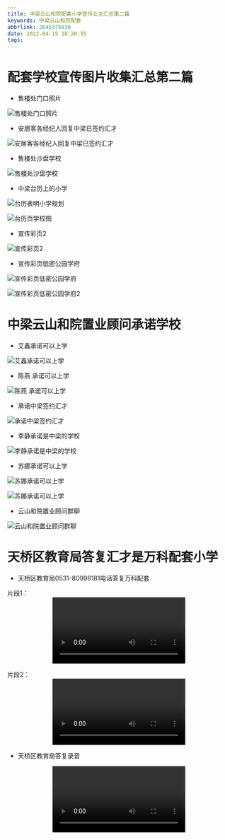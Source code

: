 ```yaml
---
title: 中梁云山和院配套小学宣传业主汇总第二篇
keywords: 中梁云山和院配套
abbrlink: 2645375838
date: 2022-04-15 10:20:55
tags:
---
```


# 配套学校宣传图片收集汇总第二篇

- 售楼处门口照片

![售楼处门口照片](./中梁云山和院配套学校宣传汇总第二篇/售楼处门口照片.jpg)

- 安居客各经纪人回复中梁已签约汇才

![安居客各经纪人回复中梁已签约汇才](./中梁云山和院配套学校宣传汇总第二篇/安居客各经纪人回复中梁已签约汇才.jpg)

- 售楼处沙盘学校

![售楼处沙盘学校](./中梁云山和院配套学校宣传汇总第二篇/售楼处沙盘学校.jpg)


- 中梁台历上的小学

![台历表明小学规划](./中梁云山和院配套学校宣传汇总第二篇/台历表明小学规划.jpg)

![台历页学校图](./中梁云山和院配套学校宣传汇总第二篇/台历页学校图.jpg)

- 宣传彩页2

![宣传彩页2](./中梁云山和院配套学校宣传汇总第二篇/宣传彩页2.jpg)


- 宣传彩页低密公园学府

![宣传彩页低密公园学府](./中梁云山和院配套学校宣传汇总第二篇/宣传彩页低密公园学府.jpg)

![宣传彩页低密公园学府2](./中梁云山和院配套学校宣传汇总第二篇/宣传彩页低密公园学府2.jpg)


# 中梁云山和院置业顾问承诺学校

- 艾鑫承诺可以上学

![艾鑫承诺可以上学](./中梁云山和院配套学校宣传汇总第二篇/艾鑫承诺可以上学.jpg)

- 陈燕 承诺可以上学

![陈燕 承诺可以上学](./中梁云山和院配套学校宣传汇总第二篇/陈燕承诺可以上学.jpg)

- 承诺中梁签约汇才

![承诺中梁签约汇才](./中梁云山和院配套学校宣传汇总第二篇/承诺中梁签约汇才.jpg)


- 李静承诺是中梁的学校

![李静承诺是中梁的学校](./中梁云山和院配套学校宣传汇总第二篇/李静承诺是中梁的学校.jpg)

- 苏娜承诺可以上学

![苏娜承诺可以上学](./中梁云山和院配套学校宣传汇总第二篇/苏娜承诺可以上学.jpg)

![苏娜承诺可以上学](./中梁云山和院配套学校宣传汇总第二篇/中梁苏娜.jpg)


- 云山和院置业顾问群聊

![云山和院置业顾问群聊](./中梁云山和院配套学校宣传汇总第二篇/云山和院置业顾问群聊.jpg)

# 天桥区教育局答复汇才是万科配套小学

- 天桥区教育局0531-80998181电话答复万科配套

片段1：
<video src="/2022042645375838/天桥区教育局0531-80998181答复片段1.mp4" controls="controls" style="max-width: 100%; display: block; margin-left: auto; margin-right: auto;" controlsList="nodownload">
your browser does not support the video tag
</video>

片段2：
<video src="/2022042645375838/天桥区教育局0531-80998181答复片段2.mp4" controls="controls" style="max-width: 100%; display: block; margin-left: auto; margin-right: auto;" controlsList="nodownload">
your browser does not support the video tag
</video>

- 天桥区教育局答复录音

<video src="/2022042645375838/0531 8099 8181_20220317175618天桥区教育局.mp4" controls="controls" style="max-width: 100%; display: block; margin-left: auto; margin-right: auto;" controlsList="nodownload">
your browser does not support the video tag
</video>